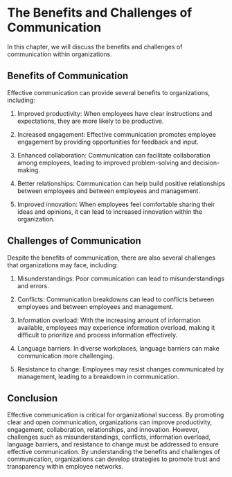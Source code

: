 The Benefits and Challenges of Communication
===================================================================================================

In this chapter, we will discuss the benefits and challenges of communication within organizations.

Benefits of Communication
-------------------------

Effective communication can provide several benefits to organizations, including:

1. Improved productivity: When employees have clear instructions and expectations, they are more likely to be productive.

2. Increased engagement: Effective communication promotes employee engagement by providing opportunities for feedback and input.

3. Enhanced collaboration: Communication can facilitate collaboration among employees, leading to improved problem-solving and decision-making.

4. Better relationships: Communication can help build positive relationships between employees and between employees and management.

5. Improved innovation: When employees feel comfortable sharing their ideas and opinions, it can lead to increased innovation within the organization.

Challenges of Communication
---------------------------

Despite the benefits of communication, there are also several challenges that organizations may face, including:

1. Misunderstandings: Poor communication can lead to misunderstandings and errors.

2. Conflicts: Communication breakdowns can lead to conflicts between employees and between employees and management.

3. Information overload: With the increasing amount of information available, employees may experience information overload, making it difficult to prioritize and process information effectively.

4. Language barriers: In diverse workplaces, language barriers can make communication more challenging.

5. Resistance to change: Employees may resist changes communicated by management, leading to a breakdown in communication.

Conclusion
----------

Effective communication is critical for organizational success. By promoting clear and open communication, organizations can improve productivity, engagement, collaboration, relationships, and innovation. However, challenges such as misunderstandings, conflicts, information overload, language barriers, and resistance to change must be addressed to ensure effective communication. By understanding the benefits and challenges of communication, organizations can develop strategies to promote trust and transparency within employee networks.
